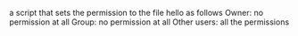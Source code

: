 a script that sets the permission to the file hello as follows Owner: no permission at all Group: no permission at all Other users: all the permissions
